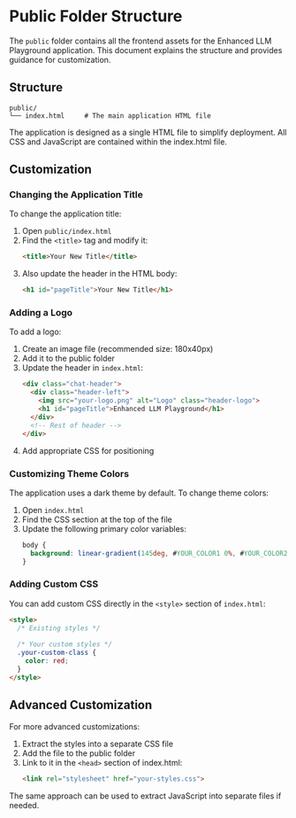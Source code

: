 # Public Folder Structure

The `public` folder contains all the frontend assets for the Enhanced LLM Playground application. This document explains the structure and provides guidance for customization.

## Structure

```
public/
└── index.html     # The main application HTML file
```

The application is designed as a single HTML file to simplify deployment. All CSS and JavaScript are contained within the index.html file.

## Customization

### Changing the Application Title

To change the application title:

1. Open `public/index.html`
2. Find the `<title>` tag and modify it:
   ```html
   <title>Your New Title</title>
   ```
3. Also update the header in the HTML body:
   ```html
   <h1 id="pageTitle">Your New Title</h1>
   ```

### Adding a Logo

To add a logo:

1. Create an image file (recommended size: 180x40px)
2. Add it to the public folder
3. Update the header in `index.html`:
   ```html
   <div class="chat-header">
     <div class="header-left">
       <img src="your-logo.png" alt="Logo" class="header-logo">
       <h1 id="pageTitle">Enhanced LLM Playground</h1>
     </div>
     <!-- Rest of header -->
   </div>
   ```
4. Add appropriate CSS for positioning

### Customizing Theme Colors

The application uses a dark theme by default. To change theme colors:

1. Open `index.html`
2. Find the CSS section at the top of the file
3. Update the following primary color variables:
   ```css
   body {
     background: linear-gradient(145deg, #YOUR_COLOR1 0%, #YOUR_COLOR2 100%);
   }
   ```

### Adding Custom CSS

You can add custom CSS directly in the `<style>` section of `index.html`:

```html
<style>
  /* Existing styles */
  
  /* Your custom styles */
  .your-custom-class {
    color: red;
  }
</style>
```

## Advanced Customization

For more advanced customizations:

1. Extract the styles into a separate CSS file
2. Add the file to the public folder
3. Link to it in the `<head>` section of index.html:
   ```html
   <link rel="stylesheet" href="your-styles.css">
   ```

The same approach can be used to extract JavaScript into separate files if needed.
